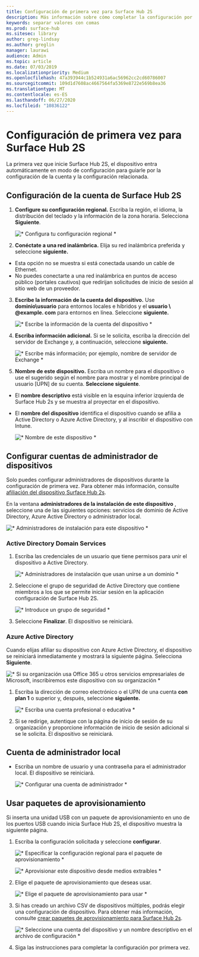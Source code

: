 ```yaml
---
title: Configuración de primera vez para Surface Hub 2S
description: Más información sobre cómo completar la configuración por primera vez para Surface Hub 2S.
keywords: separar valores con comas
ms.prod: surface-hub
ms.sitesec: library
author: greg-lindsay
ms.author: greglin
manager: laurawi
audience: Admin
ms.topic: article
ms.date: 07/03/2019
ms.localizationpriority: Medium
ms.openlocfilehash: 47a393944c1b524931a6ac56962cc2cd60786007
ms.sourcegitcommit: 109d1d7608ac4667564fa5369e8722e569b8ea36
ms.translationtype: MT
ms.contentlocale: es-ES
ms.lasthandoff: 06/27/2020
ms.locfileid: "10836122"
---
```

# Configuración de primera vez para Surface Hub 2S

La primera vez que inicie Surface Hub 2S, el dispositivo entra automáticamente en modo de configuración para guiarle por la configuración de la cuenta y la configuración relacionada.

## Configuración de la cuenta de Surface Hub 2S

1. **Configure su configuración regional.** Escriba la región, el idioma, la distribución del teclado y la información de la zona horaria. Selecciona **Siguiente**.

   ![* Configura tu configuración regional *](images/sh2-run1.png) <br>
1. **Conéctate a una red inalámbrica.** Elija su red inalámbrica preferida y seleccione **siguiente.**

- Esta opción no se muestra si está conectada usando un cable de Ethernet.
- No puedes conectarte a una red inalámbrica en puntos de acceso público (portales cautivos) que redirijan solicitudes de inicio de sesión al sitio web de un proveedor.

3. **Escribe la información de la cuenta del dispositivo.** Use **dominio\usuario** para entornos locales e híbridos y el **usuario \ @example. com** para entornos en línea. Seleccione **siguiente.**

   ![* Escribe la información de la cuenta del dispositivo *](images/sh2-run2.png) <br>
1. **Escriba información adicional.** Si se le solicita, escriba la dirección del servidor de Exchange y, a continuación, seleccione **siguiente.**

    ![* Escribe más información; por ejemplo, nombre de servidor de Exchange *](images/sh2-run3.png) <br>

1. **Nombre de este dispositivo.** Escriba un nombre para el dispositivo o use el sugerido según el nombre para mostrar y el nombre principal de usuario [UPN] de su cuenta. **Seleccione siguiente**.

- El **nombre descriptivo** está visible en la esquina inferior izquierda de Surface Hub 2s y se muestra al proyectar en el dispositivo.

- El **nombre del dispositivo** identifica el dispositivo cuando se afilia a Active Directory o Azure Active Directory, y al inscribir el dispositivo con Intune.

  ![* Nombre de este dispositivo *](images/sh2-run4.png) <br>
 
## Configurar cuentas de administrador de dispositivos

Solo puedes configurar administradores de dispositivos durante la configuración de primera vez. Para obtener más información, consulte [afiliación del dispositivo Surface Hub 2s](https://docs.microsoft.com/surface-hub/surface-hub-2s-prepare-environment#device-affiliation).

 En la ventana **administradores de la instalación de este dispositivo** , seleccione una de las siguientes opciones: servicios de dominio de Active Directory, Azure Active Directory o administrador local.

   ![* Administradores de instalación para este dispositivo *](images/sh2-run5.png) <br>

### Active Directory Domain Services

1. Escriba las credenciales de un usuario que tiene permisos para unir el dispositivo a Active Directory.

    ![* Administradores de instalación que usan unirse a un dominio *](images/sh2-run6.png) <br>

2. Seleccione el grupo de seguridad de Active Directory que contiene miembros a los que se permite iniciar sesión en la aplicación configuración de Surface Hub 2S.

    ![* Introduce un grupo de seguridad *](images/sh2-run7.png) <br>
1. Seleccione **Finalizar**. El dispositivo se reiniciará.

### Azure Active Directory

Cuando elijas afiliar su dispositivo con Azure Active Directory, el dispositivo se reiniciará inmediatamente y mostrará la siguiente página. Selecciona **Siguiente**.

![* Si su organización usa Office 365 u otros servicios empresariales de Microsoft, inscribiremos este dispositivo con su organización *](images/sh2-run8.png) <br>

1. Escriba la dirección de correo electrónico o el UPN de una cuenta **con plan 1** o superior y, después, seleccione **siguiente.**

    ![* Escriba una cuenta profesional o educativa *](images/sh2-run9.png) <br>

2. Si se redirige, autentique con la página de inicio de sesión de su organización y proporcione información de inicio de sesión adicional si se le solicita. El dispositivo se reiniciará.

## Cuenta de administrador local

- Escriba un nombre de usuario y una contraseña para el administrador local. El dispositivo se reiniciará.

     ![* Configurar una cuenta de administrador *](images/sh2-run10.png) <br>
 
## Usar paquetes de aprovisionamiento

Si inserta una unidad USB con un paquete de aprovisionamiento en uno de los puertos USB cuando inicia Surface Hub 2S, el dispositivo muestra la siguiente página.

1. Escriba la configuración solicitada y seleccione **configurar**.

    ![* Especificar la configuración regional para el paquete de aprovisionamiento *](images/sh2-run11.png) <br>

    ![* Aprovisionar este dispositivo desde medios extraíbles *](images/sh2-run12.png) <br>
2. Elige el paquete de aprovisionamiento que deseas usar.

   ![* Elige el paquete de aprovisionamiento para usar *](images/sh2-run13.png) <br>

3. Si has creado un archivo CSV de dispositivos múltiples, podrás elegir una configuración de dispositivo. Para obtener más información, consulte [crear paquetes de aprovisionamiento para Surface Hub 2s](https://docs.microsoft.com/surface-hub/surface-hub-2s-deploy#provisioning-multiple-devices-csv-file).


    ![* Seleccione una cuenta del dispositivo y un nombre descriptivo en el archivo de configuración *](images/sh2-run14.png) <br>

4. Siga las instrucciones para completar la configuración por primera vez.
